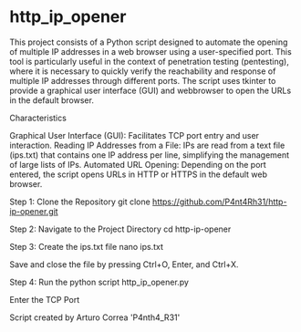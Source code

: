 # http_ip_opener

This project consists of a Python script designed to automate the opening of multiple IP addresses in a web browser using a user-specified port. This tool is particularly useful in the context of penetration testing (pentesting), where it is necessary to quickly verify the reachability and response of multiple IP addresses through different ports. The script uses tkinter to provide a graphical user interface (GUI) and webbrowser to open the URLs in the default browser.

Characteristics

Graphical User Interface (GUI): Facilitates TCP port entry and user interaction.
Reading IP Addresses from a File: IPs are read from a text file (ips.txt) that contains one IP address per line, simplifying the management of large lists of IPs.
Automated URL Opening: Depending on the port entered, the script opens URLs in HTTP or HTTPS in the default web browser.

Step 1: Clone the Repository git clone https://github.com/P4nt4Rh31/http-ip-opener.git

Step 2: Navigate to the Project Directory cd http-ip-opener

Step 3: Create the ips.txt file nano ips.txt

Save and close the file by pressing Ctrl+O, Enter, and Ctrl+X.

Step 4: Run the python script http_ip_opener.py

Enter the TCP Port

Script created by Arturo Correa 'P4nth4_R31'
